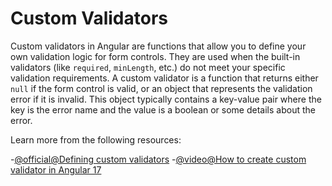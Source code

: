 # Custom Validators

Custom validators in Angular are functions that allow you to define your own validation logic for form controls. They are used when the built-in validators (like `required`, `minLength`, etc.) do not meet your specific validation requirements. A custom validator is a function that returns either `null` if the form control is valid, or an object that represents the validation error if it is invalid. This object typically contains a key-value pair where the key is the error name and the value is a boolean or some details about the error.

Learn more from the following resources:

-[@official@Defining custom validators](https://v17.angular.io/guide/form-validation#custom-validators)
-[@video@How to create custom validator in Angular 17](https://youtu.be/3TwmS0Gdg9I?si=1w4EX-HifJ70-CxT)

